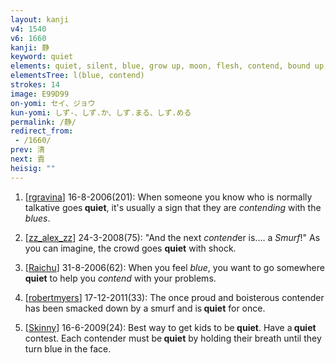 ```yaml
---
layout: kanji
v4: 1540
v6: 1660
kanji: 静
keyword: quiet
elements: quiet, silent, blue, grow up, moon, flesh, contend, bound up, rake
elementsTree: l(blue, contend)
strokes: 14
image: E99D99
on-yomi: セイ、ジョウ
kun-yomi: しず-、しず.か、しず.まる、しず.める
permalink: /静/
redirect_from:
 - /1660/
prev: 清
next: 責
heisig: ""
---
```


1) [<a href="http://kanji.koohii.com/profile/rgravina">rgravina</a>] 16-8-2006(201): When someone you know who is normally talkative goes<strong> quiet</strong>, it&#039;s usually a sign that they are <em>contending</em> with the <em>blues</em>.

2) [<a href="http://kanji.koohii.com/profile/zz_alex_zz">zz_alex_zz</a>] 24-3-2008(75): &quot;And the next <em>contend</em>er is.... a <em>Smurf</em>!&quot; As you can imagine, the crowd goes <strong>quiet</strong> with shock.

3) [<a href="http://kanji.koohii.com/profile/Raichu">Raichu</a>] 31-8-2006(62): When you feel <em>blue</em>, you want to go somewhere<strong> quiet</strong> to help you <em>contend</em> with your problems.

4) [<a href="http://kanji.koohii.com/profile/robertmyers">robertmyers</a>] 17-12-2011(33): The once proud and boisterous contender has been smacked down by a smurf and is<strong> quiet</strong> for once.

5) [<a href="http://kanji.koohii.com/profile/Skinny">Skinny</a>] 16-6-2009(24): Best way to get kids to be<strong> quiet</strong>. Have a<strong> quiet</strong> contest. Each contender must be<strong> quiet</strong> by holding their breath until they turn blue in the face.

